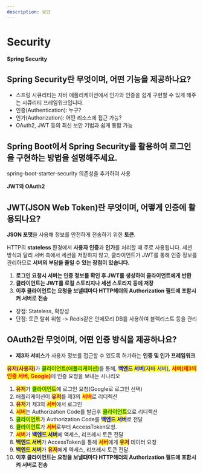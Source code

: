 ```yaml
---
description: 보안
---
```


# Security

**Spring Security**

## Spring Security란 무엇이며, 어떤 기능을 제공하나요?

* 스프링 시큐리티는 자바 애플리케이션에서 인가와 인증을 쉽게 구현할 수 있게 해주는 시큐리티 프레임워크입니다.
* 인증(Authentication): 누구?
* 인가(Authorization): 어떤 리소스에 접근 가능?
* OAuth2, JWT 등의 최신 보안 기법과 쉽게 통합 가능



## Spring Boot에서 Spring Security를 활용하여 로그인을 구현하는 방법을 설명해주세요.

spring-boot-starter-security 의존성을 추가하여 사용





**JWT와 OAuth2**

## JWT(JSON Web Token)란 무엇이며, 어떻게 인증에 활용되나요?

**JSON 포맷**을 사용해 정보를 안전하게 전송하기 위한 **토큰**.&#x20;

HTTP의 **stateless** 환경에서 **사용자 인증**과 **인가**를 처리할 때 주로 사용됩니다. 세션 방식과 달리 서버 측에서 세션을 저장하지 않고, 클라이언트가 JWT를 통해 인증 정보를 관리하므로 **서버의 부담을 줄일 수 있는 장점이 있습니다.**

1. **로그인 요청시 서버는 인증 정보를 확인 후 JWT를 생성하여 클라이언트에게 반환**
2. **클라이언트는 JWT를 로컬 스토리지나 세션 스토리지 등에 저장**
3. **이후 클라이언트는 요청을 보낼떄마다 HTTP헤더의 Authorization 필드에 포함시켜 서버로 전송**

* 장점: Stateless, 확장성
* 단점: 토큰 탈취 위험 -> Redis같은 인메모리 DB를 사용하여 블랙리스트 등을 관리



## OAuth2란 무엇이며, 어떤 인증 방식을 제공하나요?

* **제3자 서비스**가 사용자 정보를 접근할 수 있도록 허가하는 **인증 및 인가 프레임워크**

<mark style="color:purple;">**유저(사용자)**</mark>가 <mark style="color:green;">**클라이언트(애플리케이션)**</mark>를 통해, <mark style="color:blue;">**백엔드 서버**</mark><mark style="color:blue;">(자바 서버)</mark>, <mark style="color:red;">**서버(제3의 인증 서버, Google)**</mark>에 인증 요청을 보내는 시나리오

1. <mark style="color:purple;">**유저**</mark>가 <mark style="color:green;">**클라이언트**</mark>에 로그인 요청(Google로 로그인 선택)
2. 애플리케이션이 <mark style="color:purple;">**유저**</mark>를 제3의 <mark style="color:red;">**서버**</mark>로 리디렉션
3. <mark style="color:purple;">**유저**</mark>가 제3의 <mark style="color:red;">**서버**</mark>에서 로그인
4. <mark style="color:red;">**서버**</mark>는 Authorization Code를 발급후 <mark style="color:green;">**클라이언트**</mark>으로 리디렉션
5. &#x20;<mark style="color:green;">**클라이언트**</mark>가 Authorization Code를 <mark style="color:blue;">**백엔드 서버**</mark>로 전달
6. <mark style="color:green;">**클라이언트**</mark>가 <mark style="color:red;">**서버**</mark>로부터 AccessToken요청.
7. <mark style="color:red;">**서버**</mark>가 <mark style="color:blue;">**백엔드 서버**</mark>에 액세스, 리프레시 토큰 전달
8. <mark style="color:blue;">**백엔드 서버**</mark>가 AccessToken을 통해 <mark style="color:red;">**서버**</mark>에게 <mark style="color:purple;">**유저**</mark> 데이터 요청
9. <mark style="color:blue;">**백엔드 서버**</mark>가 <mark style="color:purple;">**유저**</mark>에게 엑세스, 리프레시 토큰 전달.
10. **이후 클라이언트는 요청을 보낼떄마다 HTTP헤더의 Authorization 필드에 포함시켜 서버로 전송**

